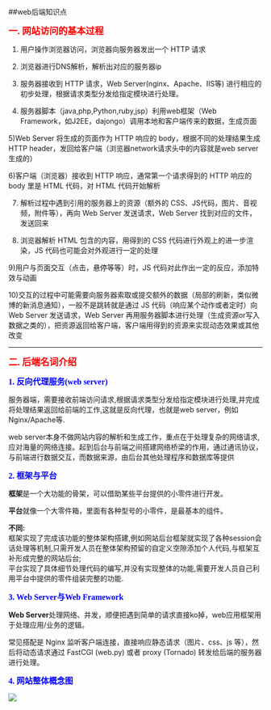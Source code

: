 ##web后端知识点

**<font size="4" color="red" face="微软雅黑">一. 网站访问的基本过程</font>** 

1) 用户操作浏览器访问，浏览器向服务器发出一个 HTTP 请求

2) 浏览器进行DNS解析，解析出对应的服务器ip  

3) 服务器接收到 HTTP 请求，Web Server(nginx、Apache、IIS等) 进行相应的初步处理，根据请求类型分发给指定模块进行处理。

4) 服务器脚本（java,php,Python,ruby,jsp）利用web框架（Web Framework，如J2EE，dajongo）调用本地和客户端传来的数据，生成页面

5)Web Server 将生成的页面作为 HTTP 响应的 body，根据不同的处理结果生成 HTTP header，发回给客户端（浏览器network请求头中的内容就是web server生成的）

6)客户端（浏览器）接收到 HTTP 响应，通常第一个请求得到的 HTTP 响应的 body 里是 HTML 代码，对 HTML 代码开始解析  

7) 解析过程中遇到引用的服务器上的资源（额外的 CSS、JS代码，图片、音视频，附件等），再向 Web Server 发送请求，Web Server 找到对应的文件，发送回来 

8)  浏览器解析 HTML 包含的内容，用得到的 CSS 代码进行外观上的进一步渲染，JS 代码也可能会对外观进行一定的处理

9)用户与页面交互（点击，悬停等等）时，JS 代码对此作出一定的反应，添加特效与动画  

10)交互的过程中可能需要向服务器索取或提交额外的数据（局部的刷新，类似微博的新消息通知），一般不是跳转就是通过 JS 代码（响应某个动作或者定时）向 Web Server 发送请求，Web Server 再用服务器脚本进行处理（生成资源or写入数据之类的），把资源返回给客户端，客户端用得到的资源来实现动态效果或其他改变
*******
**<font size="4" color="red" face="微软雅黑">二. 后端名词介绍</font>** 

 
**<font size="3" color="blue" face="微软雅黑">1. 反向代理服务(web server)</font>**     
 
服务器端，需要接收前端访问请求,根据请求类型分发给指定模块进行处理,并完成将处理结果返回给前端的工作,这就是反向代理，也就是web server，例如Nginx/Apache等.  
   
web server本身不做网站内容的解析和生成工作，重点在于处理复杂的网络请求,应对海量的网络连接。起到后台与前端之间搭建网络桥梁的作用，通过通讯协议，与前端进行数据交互，而数据来源，由后台其他处理程序和数据库等提供

**<font size="3" color="blue" face="微软雅黑">2. 框架与平台</font>**  

**框架**是一个大功能的骨架，可以借助某些平台提供的小零件进行开发。   

**平台**就像一个大零件箱，里面有各种型号的小零件，是最基本的组件。  

**不同:**   
框架实现了完成该功能的整体架构搭建,例如网站后台框架就实现了各种session会话处理等机制,只需开发人员在整体架构预留的自定义空隙添加个人代码,与框架互补形成完整的网站后台;  
平台实现了具体细节处理代码的编写,并没有实现整体的功能,需要开发人员自己利用平台中提供的零件组装完整的功能.  
 
**<font size="3" color="blue" face="微软雅黑">3. Web Server与Web Framework</font>**   
 
**Web Server**处理网络、并发，顺便把遇到简单的请求直接ko掉，web应用框架用于处理应用/业务的逻辑。

常见搭配是 Nginx 监听客户端连接，直接响应静态请求（图片、css、js 等），然后将动态请求通过 FastCGI (web.py) 或者 proxy (Tornado) 转发给后端的服务器进行处理。

**<font size="3" color="blue" face="微软雅黑">4. 网站整体概念图</font>**  

![](http://i.imgur.com/xEZQQpx.jpg)